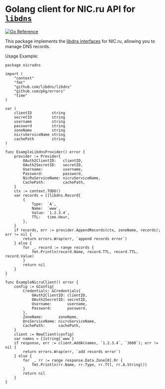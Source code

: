 Golang client for NIC.ru API for [`libdns`](https://github.com/libdns/libdns)
=======================

[![Go Reference](https://pkg.go.dev/badge/test.svg)](https://pkg.go.dev/github.com/libdns/TODO:PROVIDER_NAME)

This package implements the [libdns interfaces](https://github.com/libdns/libdns) for NIC.ru, allowing you to manage DNS records.

Usage Example:
```
package nicrudns

import (
	"context"
	"fmt"
	"github.com/libdns/libdns"
	"github.com/pkg/errors"
	"time"
)

var (
	clientID         string
	secretID         string
	username         string
	password         string
	zoneName         string
	nicruServiceName string
	cachePath        string
)

func ExampleLibdnsProvider() error {
	provider := Provider{
		OAuth2ClientID:   clientID,
		OAuth2SecretID:   secretID,
		Username:         username,
		Password:         password,
		NicRuServiceName: nicruServiceName,
		CachePath:        cachePath,
	}
	ctx := context.TODO()
	var records = []libdns.Record{
		{
			Type:  `A`,
			Name:  `www`,
			Value: `1.2.3.4`,
			TTL:   time.Hour,
		},
	}
	if records, err := provider.AppendRecords(ctx, zoneName, records); err != nil {
		return errors.Wrap(err, `append records error`)
	} else {
		for _, record := range records {
			fmt.Println(record.Name, record.TTL, record.TTL, record.Value)
		}
		return nil
	}
}

func ExampleNicruClient() error {
	config := &Config{
		Credentials: &Credentials{
			OAuth2ClientID: clientID,
			OAuth2SecretID: secretID,
			Username:       username,
			Password:       password,
		},
		ZoneName:       zoneName,
		DnsServiceName: nicruServiceName,
		CachePath:      cachePath,
	}
	client := NewClient(config)
	var names = []string{`www`}
	if response, err := client.AddA(names, `1.2.3.4`, `3600`); err != nil {
		return errors.Wrap(err, `add records error`)
	} else {
		for _, rr := range response.Data.Zone[0].Rr {
			fmt.Println(rr.Name, rr.Type, rr.Ttl, rr.A.String())
		}
		return nil
	}
}

```
